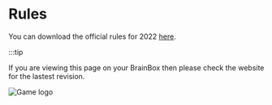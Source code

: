 # Rules

You can download the official rules for 2022 [here](/2022-game-rules.pdf).

:::tip

If you are viewing this page on your BrainBox then please check the website for the lastest revision.


![Game logo](/images/2022-monke.png)
